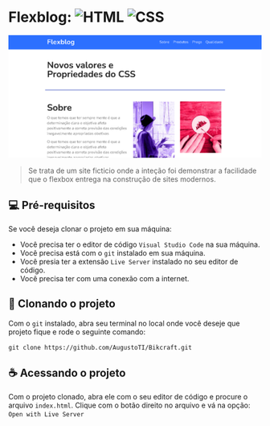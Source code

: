 # Flexblog: <img src="https://img.shields.io/badge/HTML5-E34F26?style=for-the-badge&logo=html5&logoColor=white" alt="HTML"> <img src="https://img.shields.io/badge/CSS3-1572B6?style=for-the-badge&logo=css3&logoColor=white" alt="CSS">

<img src="./Screenshot.png" alt="imagem do projeto Flexblog">

> Se trata de um site ficticio onde a inteção foi demonstrar a facilidade que o flexbox entrega na construção de sites modernos.

## 💻 Pré-requisitos

Se você deseja clonar o projeto em sua máquina:

- Você precisa ter o editor de código `Visual Studio Code` na sua máquina.
- Você precisa está com o `git` instalado em sua máquina.
- Você presia ter a extensão `Live Server` instalado no seu editor de código.
- Você precisa ter com uma conexão com a internet.

## 🚀 Clonando o projeto

Com o `git` instalado, abra seu terminal no local onde você deseje que projeto fique e rode o seguinte comando:

```
git clone https://github.com/AugustoTI/Bikcraft.git
```

## ☕ Acessando o projeto

Com o projeto clonado, abra ele com o seu editor de código e procure o arquivo `index.html`. Clique com o botão direito no arquivo e vá na opção: `Open with Live Server`
